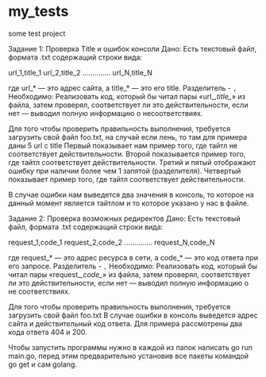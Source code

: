# my_tests
some test project

Задание 1:
Проверка Title и ошибок консоли
Дано:
Есть текстовый файл, формата .txt содержащий строки вида:

url_1,title_1
url_2,title_2
..............
url_N,title_N

где url_* — это адрес сайта, а title_* — это его title. Разделитель - `,`
Необходимо:
Реализовать код, который бы читал пары «url_*,title_*» из файла, затем проверял, соответствует ли это
действительности, если нет — выводил полную информацию о несоответствиях.

Для того чтобы проверить правильность выполнения, требуется загрузить свой файл foo.txt, на случай если лень, то там для примера даны 5 url с title
Первый показывает нам пример того, где тайтл не соответствует действительности.
Второй показывается пример того, где тайтл соответствует действительности.
Третий и пятый отображают ошибку при наличии более чем 1 запятой (разделителя).
Четвертый показывает пример того, где тайтл соответствует действительности.

В случае ошибки нам выведется два значения в консоль, то которое на данный момент является тайтлом и то которое указано у нас в файле.

Задание 2:
Проверка возможных редиректов
Дано:
Есть текстовый файл, формата .txt содержащий строки вида:

request_1,code_1
request_2,code_2
..............
request_N,code_N

где request_* — это адрес ресурса в сети, а code_* — это код ответа при его запросе. Разделитель - `,`
Необходимо:
Реализовать код, который бы читал пары «request_*,code_*» из файла, затем проверял, соответствует ли это
действительности, если нет — выводил полную информацию о не соответствиях.

Для того чтобы проверить правильность выполнения, требуется загрузить свой файл foo.txt
В случае ошибки в консоль выведется адрес сайта и действительный код ответа.
Для примера рассмотрены два кода ответа 404 и 200.

Чтобы запустить программы нужно в каждой из папок написать go run main.go, перед этим предварительно установив все пакеты командой go get и сам golang.
